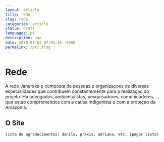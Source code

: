 ```yaml
---
layout: article
title: rede
slug: rede
categories: article
status: draft
languages: pt
description: aaa
date: 2020-01-03 04:03:16 -0500
permalink: /pt/:slug
---
```

# Rede

A rede Janeraka e composta de pessoas e organizaçoes de diversas
especialidades que contribuem constantemente para a realizaçao do projeto. Ha advogados, ambientalistas, pesquisadores, comunicadores, … que estao comprometidos com a causa indigenista e com a proteçao da Amazonia.

## O Site

`lista de agradecimentos: danilo, praxis, adriana, etc. (pegar lista)`
